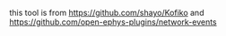 this tool is from https://github.com/shayo/Kofiko and https://github.com/open-ephys-plugins/network-events